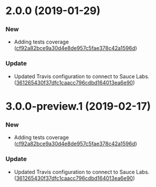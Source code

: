 # 2.0.0 (2019-01-29)


### New

* Adding tests coverage ([cf92a82bce9a30d4e8de957c5fae378c42a1596d](https://github.com/advanced-rest-client/arc-settings-panel-mixin/commit/cf92a82bce9a30d4e8de957c5fae378c42a1596d))

### Update

* Updated Travis configuration to connect to Sauce Labs. ([361265430f37dfc1caacc796cdbd164013ea6e90](https://github.com/advanced-rest-client/arc-settings-panel-mixin/commit/361265430f37dfc1caacc796cdbd164013ea6e90))



# 3.0.0-preview.1 (2019-02-17)


### New

* Adding tests coverage ([cf92a82bce9a30d4e8de957c5fae378c42a1596d](https://github.com/advanced-rest-client/arc-settings-panel-mixin/commit/cf92a82bce9a30d4e8de957c5fae378c42a1596d))

### Update

* Updated Travis configuration to connect to Sauce Labs. ([361265430f37dfc1caacc796cdbd164013ea6e90](https://github.com/advanced-rest-client/arc-settings-panel-mixin/commit/361265430f37dfc1caacc796cdbd164013ea6e90))



